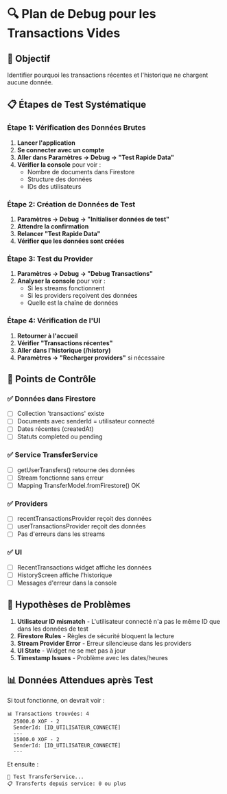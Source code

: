 # 🔍 Plan de Debug pour les Transactions Vides

## 🎯 Objectif
Identifier pourquoi les transactions récentes et l'historique ne chargent aucune donnée.

## 📋 Étapes de Test Systématique

### Étape 1: Vérification des Données Brutes
1. **Lancer l'application**
2. **Se connecter avec un compte**
3. **Aller dans Paramètres → Debug → "Test Rapide Data"**
4. **Vérifier la console** pour voir :
   - Nombre de documents dans Firestore
   - Structure des données
   - IDs des utilisateurs

### Étape 2: Création de Données de Test
1. **Paramètres → Debug → "Initialiser données de test"**
2. **Attendre la confirmation**
3. **Relancer "Test Rapide Data"**
4. **Vérifier que les données sont créées**

### Étape 3: Test du Provider
1. **Paramètres → Debug → "Debug Transactions"**
2. **Analyser la console** pour voir :
   - Si les streams fonctionnent
   - Si les providers reçoivent des données
   - Quelle est la chaîne de données

### Étape 4: Vérification de l'UI
1. **Retourner à l'accueil**
2. **Vérifier "Transactions récentes"**
3. **Aller dans l'historique (/history)**
4. **Paramètres → "Recharger providers"** si nécessaire

## 🔧 Points de Contrôle

### ✅ Données dans Firestore
- [ ] Collection 'transactions' existe
- [ ] Documents avec senderId = utilisateur connecté
- [ ] Dates récentes (createdAt)
- [ ] Statuts completed ou pending

### ✅ Service TransferService
- [ ] getUserTransfers() retourne des données
- [ ] Stream fonctionne sans erreur
- [ ] Mapping TransferModel.fromFirestore() OK

### ✅ Providers
- [ ] recentTransactionsProvider reçoit des données
- [ ] userTransactionsProvider reçoit des données
- [ ] Pas d'erreurs dans les streams

### ✅ UI
- [ ] RecentTransactions widget affiche les données
- [ ] HistoryScreen affiche l'historique
- [ ] Messages d'erreur dans la console

## 🚨 Hypothèses de Problèmes

1. **Utilisateur ID mismatch** - L'utilisateur connecté n'a pas le même ID que dans les données de test
2. **Firestore Rules** - Règles de sécurité bloquent la lecture
3. **Stream Provider Error** - Erreur silencieuse dans les providers
4. **UI State** - Widget ne se met pas à jour
5. **Timestamp Issues** - Problème avec les dates/heures

## 📊 Données Attendues après Test

Si tout fonctionne, on devrait voir :
```
📊 Transactions trouvées: 4
  25000.0 XOF - 2
  SenderId: [ID_UTILISATEUR_CONNECTÉ]
  ---
  15000.0 XOF - 2
  SenderId: [ID_UTILISATEUR_CONNECTÉ]
  ---
```

Et ensuite :
```
🔧 Test TransferService...
📋 Transferts depuis service: 0 ou plus
```
